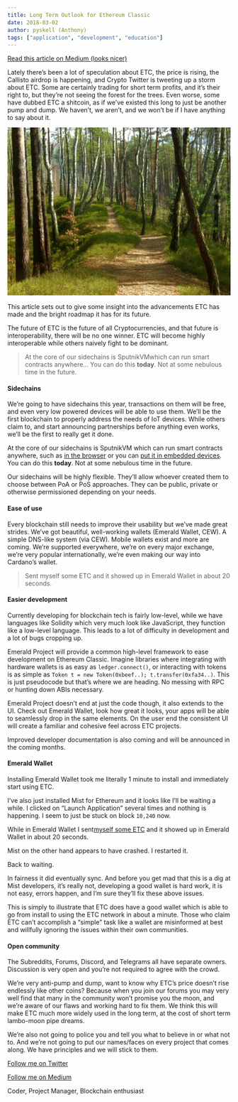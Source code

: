 ```yaml
---
title: Long Term Outlook for Ethereum Classic
date: 2018-03-02
author: pyskell (Anthony)
tags: ["application", "development", "education"]
---
```


[Read this article on Medium (looks nicer)](https://medium.com/@pyskell/long-term-outlook-for-ethereum-classic-b6f1643f8f70)

Lately there’s been a lot of speculation about ETC, the price is rising, the
Callisto airdrop is happening, and Crypto Twitter is tweeting up a storm about
ETC. Some are certainly trading for short term profits, and it’s their right to,
but they’re not seeing the forest for the trees. Even worse, some have dubbed
ETC a shitcoin, as if we’ve existed this long to just be another pump and dump.
We haven’t, we aren’t, and we won’t be if I have anything to say about it.

![](./1ibcdLc3lFgc8lYEsWIWzBQ.jpeg)

This article sets out to give some insight into the advancements ETC has made
and the bright roadmap it has for its future.

The future of ETC is the future of all Cryptocurrencies, and that future is
interoperability, there will be no one winner. ETC will become highly
interoperable while others naively fight to be dominant.

> At the core of our sidechains is SputnikVMwhich can run smart contracts
> anywhere... You can do this **today**. Not at some nebulous time in the future.

#### Sidechains

We’re going to have sidechains this year, transactions on them will be free, and
even very low powered devices will be able to use them. We’ll be the first
blockchain to properly address the needs of IoT devices. While others claim to,
and start announcing partnerships before anything even works, we’ll be the first
to really get it done.

At the core of our sidechains is SputnikVM which can run smart contracts
anywhere, such as [in the
browser](https://github.com/sorpaas/sputnikvm-in-browser) or you can [put it in
embedded devices](https://github.com/sorpaas/sputnikvm-on-rux). You can do this
**today**. Not at some nebulous time in the future.

Our sidechains will be highly flexible. They’ll allow whoever created them to
choose between PoA or PoS approaches. They can be public, private or otherwise
permissioned depending on your needs.

#### Ease of use

Every blockchain still needs to improve their usability but we’ve made great
strides. We’ve got beautiful, well-working wallets (Emerald Wallet, CEW). A
simple DNS-like system (via CEW). Mobile wallets exist and more are coming.
We’re supported everywhere, we’re on every major exchange, we’re very popular
internationally, we’re even making our way into Cardano’s wallet.

> Sent myself some ETC and it showed up in Emerald Wallet in about 20 seconds.

#### Easier development

Currently developing for blockchain tech is fairly low-level, while we have
languages like Solidity which very much look like JavaScript, they function like
a low-level language. This leads to a lot of difficulty in development and a lot
of bugs cropping up.

Emerald Project will provide a common high-level framework to ease development
on Ethereum Classic. Imagine libraries where integrating with hardware wallets
is as easy as `ledger.connect()`, or interacting with tokens is as simple as
`Token t = new Token(0xbeef..); t.transfer(0xfa34..)`. This is just pseudocode
but that’s where we are heading. No messing with RPC or hunting down ABIs
necessary.

Emerald Project doesn’t end at just the code though, it also extends to the UI.
Check out Emerald Wallet, look how great it looks, your apps will be able to
seamlessly drop in the same elements. On the user end the consistent UI will
create a familiar and cohesive feel across ETC projects.

Improved developer documentation is also coming and will be announced in the
coming months.

#### Emerald Wallet

Installing Emerald Wallet took me literally 1 minute to install and immediately
start using ETC.

I’ve also just installed Mist for Ethereum and it looks like I’ll be waiting a
while. I clicked on “Launch Application” several times and nothing is happening.
I seem to just be stuck on block `10,240` now.

While in Emerald Wallet I sent[myself some
ETC](https://gastracker.io/tx/0xdbe0f99de8abe3f45b8077dc66617f7659acd6e66ea415d6be100585f2735c10)
and it showed up in Emerald Wallet in about 20 seconds.

Mist on the other hand appears to have crashed. I restarted it.

Back to waiting.

In fairness it did eventually sync. And before you get mad that this is a dig at
Mist developers, it’s really not, developing a good wallet is hard work, it is
not easy, errors happen, and I’m sure they’ll fix these above issues.

This is simply to illustrate that ETC does have a good wallet which is able to
go from install to using the ETC network in about a minute. Those who claim ETC
can’t accomplish a “simple” task like a wallet are misinformed at best and
willfully ignoring the issues within their own communities.

#### Open community

The Subreddits, Forums, Discord, and Telegrams all have separate owners.
Discussion is very open and you’re not required to agree with the crowd.

We’re very anti-pump and dump, want to know why ETC’s price doesn’t rise
endlessly like other coins? Because when you join our forums you may very well
find that many in the community won’t promise you the moon, and we’re aware of
our flaws and working hard to fix them. We think this will make ETC much more
widely used in the long term, at the cost of short term lambo-moon pipe dreams.

We’re also not going to police you and tell you what to believe in or what not
to. And we’re not going to put our names/faces on every project that comes
along. We have principles and we will stick to them.

[Follow me on Twitter](https://twitter.com/pyskell)

[Follow me on Medium](https://medium.com/@pyskell)

Coder, Project Manager, Blockchain enthusiast
